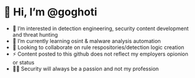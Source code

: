 <h1 align="left">👋 Hi, I’m @goghoti</h1>

- 👀 I’m interested in detection engineering, security content development and threat hunting 
- 🌱 I’m currently learning osint & malware analysis automation 
- 💞️ Looking to collaborate on rule respositories/detection logic creation  
- ⚡ Content posted to this github does not reflect my employers opionion or status 
- 👨‍💻 Security will always be a passion and not my profession 



<!---
goghoti/goghoti is a ✨ special ✨ repository because its `README.md` (this file) appears on your GitHub profile.
You can click the Preview link to take a look at your changes.
--->
